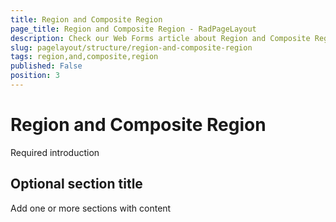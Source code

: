 ```yaml
---
title: Region and Composite Region
page_title: Region and Composite Region - RadPageLayout
description: Check our Web Forms article about Region and Composite Region.
slug: pagelayout/structure/region-and-composite-region
tags: region,and,composite,region
published: False
position: 3
---
```


# Region and Composite Region



Required introduction

## Optional section title

Add one or more sections with content
